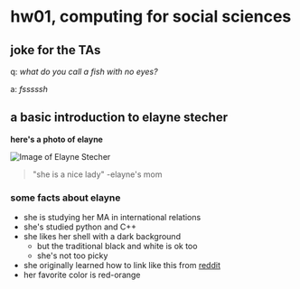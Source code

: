 # hw01, computing for social sciences

## joke for the TAs

q: *what do you call a fish with no eyes?*

a: *fsssssh*


## a basic introduction to elayne stecher

**here's a photo of elayne**

![Image of Elayne Stecher](https://raw.githubusercontent.com/estech01/myrepo/master/Screen%20Shot%202017-12-04%20at%203.31.52%20PM.png)


> "she is a nice lady"
> -elayne's mom


### some facts about elayne
* she is studying her MA in international relations
* she's studied python and C++
* she likes her shell with a dark background
  * but the traditional black and white is ok too
  * she's not too picky
* she originally learned how to link like this from [reddit](https://www.reddit.com)
* her favorite color is red-orange
